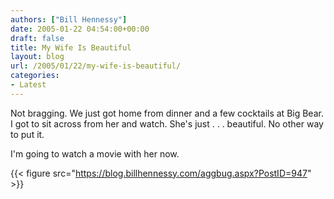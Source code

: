 ```yaml
---
authors: ["Bill Hennessy"]
date: 2005-01-22 04:54:00+00:00
draft: false
title: My Wife Is Beautiful
layout: blog
url: /2005/01/22/my-wife-is-beautiful/
categories:
- Latest
---
```


Not bragging. We just got home from dinner and a few cocktails at Big Bear. I got to sit across from her and watch. She's just . . . beautiful. No other way to put it.




I'm going to watch a movie with her now.

{{< figure src="https://blog.billhennessy.com/aggbug.aspx?PostID=947" >}}


